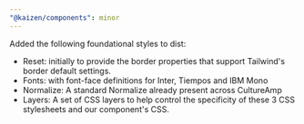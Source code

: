 ```yaml
---
"@kaizen/components": minor
---
```


Added the following foundational styles to dist:

- Reset: initially to provide the border properties that support Tailwind's border default settings.
- Fonts: with font-face definitions for Inter, Tiempos and IBM Mono
- Normalize: A standard Normalize already present across CultureAmp
- Layers: A set of CSS layers to help control the specificity of these 3 CSS stylesheets and our component's CSS.

